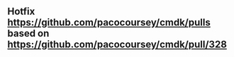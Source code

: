 ## Hotfix https://github.com/pacocoursey/cmdk/pulls based on https://github.com/pacocoursey/cmdk/pull/328
